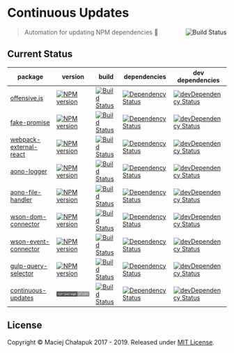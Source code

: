 # Continuous Updates
[<img src="https://travis-ci.org/mchalapuk/continuous-updates.svg?branch=master" alt="Build Status" align="right">](https://travis-ci.org/mchalapuk/continuous-updates)

> Automation for updating NPM dependencies :space_invader:

## Current Status

| package | version | build | dependencies | dev dependencies |
| ------- | ------- | ----- | ------------ | ---------------- |
| [offensive.js][offensive-repo-url] | [![NPM version][offensive-npm-image]][offensive-npm-url] | [![Build Status][offensive-travis-image]][offensive-travis-url] | [![Dependency Status][offensive-david-image]][offensive-david-url] | [![devDependency Status][offensive-david-image-dev]][offensive-david-url-dev] |
| [fake-promise][fake-promise-repo-url] | [![NPM version][fake-promise-npm-image]][fake-promise-npm-url] | [![Build Status][fake-promise-travis-image]][fake-promise-travis-url] | [![Dependency Status][fake-promise-david-image]][fake-promise-david-url] | [![devDependency Status][fake-promise-david-image-dev]][fake-promise-david-url-dev] |
| [webpack-external-react][webpack-er-repo-url] | [![NPM version][webpack-er-npm-image]][webpack-er-npm-url] | [![Build Status][webpack-er-travis-image]][webpack-er-travis-url] | [![Dependency Status][webpack-er-david-image]][webpack-er-david-url] | [![devDependency Status][webpack-er-david-image-dev]][webpack-er-david-url-dev] |
| [aono-logger][aono-repo-url] | [![NPM version][aono-npm-image]][aono-npm-url] | [![Build Status][aono-travis-image]][aono-travis-url] | [![Dependency Status][aono-david-image]][aono-david-url] | [![devDependency Status][aono-david-image-dev]][aono-david-url-dev] | 
| [aono-file-handler][aono-fh-repo-url] | [![NPM version][aono-fh-npm-image]][aono-fh-npm-url] | [![Build Status][aono-fh-travis-image]][aono-fh-travis-url] | [![Dependency Status][aono-fh-david-image]][aono-fh-david-url] | [![devDependency Status][aono-fh-david-image-dev]][aono-fh-david-url-dev] | 
| [wson-dom-connector][wson-dc-repo-url] | [![NPM version][wson-dc-npm-image]][wson-dc-npm-url] | [![Build Status][wson-dc-travis-image]][wson-dc-travis-url] | [![Dependency Status][wson-dc-david-image]][wson-dc-david-url] | [![devDependency Status][wson-dc-david-image-dev]][wson-dc-david-url-dev] | 
| [wson-event-connector][wson-ec-repo-url] | [![NPM version][wson-ec-npm-image]][wson-ec-npm-url] | [![Build Status][wson-ec-travis-image]][wson-ec-travis-url] | [![Dependency Status][wson-ec-david-image]][wson-ec-david-url] | [![devDependency Status][wson-ec-david-image-dev]][wson-ec-david-url-dev] |
| [gulp-query-selector][gulp-qs-repo-url] | [![NPM version][gulp-qs-npm-image]][gulp-qs-npm-url] | [![Build Status][gulp-qs-travis-image]][gulp-qs-travis-url] | [![Dependency Status][gulp-qs-david-image]][gulp-qs-david-url] | [![devDependency Status][gulp-qs-david-image-dev]][gulp-qs-david-url-dev] |
| [continuous-updates][this-repo-url] | ![NPM version][this-npm-image] | [![Build Status][this-travis-image]][this-travis-url] | [![Dependency Status][this-david-image]][this-david-url] | [![devDependency Status][this-david-image-dev]][this-david-url-dev] |

[offensive-repo-url]: https://github.com/mchalapuk/offensive.js
[offensive-travis-url]: http://travis-ci.org/mchalapuk/offensive.js
[offensive-travis-image]: https://api.travis-ci.org/mchalapuk/offensive.js.svg?branch=master
[offensive-david-url]: https://david-dm.org/mchalapuk/offensive.js
[offensive-david-image]: https://david-dm.org/mchalapuk/offensive.js.svg
[offensive-david-url-dev]: https://david-dm.org/mchalapuk/offensive.js?type=dev
[offensive-david-image-dev]: https://david-dm.org/mchalapuk/offensive.js/dev-status.svg
[offensive-npm-url]: https://npmjs.org/package/offensive
[offensive-npm-image]: https://badge.fury.io/js/offensive.svg

[fake-promise-repo-url]: https://github.com/mchalapuk/fake-promise
[fake-promise-travis-url]: http://travis-ci.org/mchalapuk/fake-promise
[fake-promise-travis-image]: https://api.travis-ci.org/mchalapuk/fake-promise.svg?branch=master
[fake-promise-david-url]: https://david-dm.org/mchalapuk/fake-promise
[fake-promise-david-image]: https://david-dm.org/mchalapuk/fake-promise.svg
[fake-promise-david-url-dev]: https://david-dm.org/mchalapuk/fake-promise?type=dev
[fake-promise-david-image-dev]: https://david-dm.org/mchalapuk/fake-promise/dev-status.svg
[fake-promise-npm-url]: https://npmjs.org/package/fake-promise
[fake-promise-npm-image]: https://badge.fury.io/js/fake-promise.svg

[webpack-er-repo-url]: https://github.com/mchalapuk/webpack-external-react
[webpack-er-travis-url]: http://travis-ci.org/mchalapuk/webpack-external-react
[webpack-er-travis-image]: https://secure.travis-ci.org/mchalapuk/webpack-external-react.png?branch=master
[webpack-er-david-url]: https://david-dm.org/mchalapuk/webpack-external-react
[webpack-er-david-image]: https://david-dm.org/mchalapuk/webpack-external-react.svg
[webpack-er-david-url-dev]: https://david-dm.org/mchalapuk/webpack-external-react?type=dev
[webpack-er-david-image-dev]: https://david-dm.org/mchalapuk/webpack-external-react/dev-status.svg
[webpack-er-npm-url]: https://npmjs.org/package/webpack-external-react
[webpack-er-npm-image]: https://badge.fury.io/js/webpack-external-react.svg

[aono-repo-url]: https://github.com/aono-logger/aono
[aono-travis-url]: http://travis-ci.org/aono-logger/aono
[aono-travis-image]: https://api.travis-ci.org/aono-logger/aono.svg
[aono-david-url]: https://david-dm.org/aono-logger/aono
[aono-david-image]: https://david-dm.org/aono-logger/aono.svg
[aono-david-url-dev]: https://david-dm.org/aono-logger/aono?type=dev
[aono-david-image-dev]: https://david-dm.org/aono-logger/aono/dev-status.svg
[aono-npm-url]: https://npmjs.org/package/aono
[aono-npm-image]: https://badge.fury.io/js/aono.svg

[aono-fh-repo-url]: https://github.com/aono-logger/aono-file-handler
[aono-fh-travis-url]: http://travis-ci.org/aono-logger/aono-file-handler
[aono-fh-travis-image]: https://api.travis-ci.org/aono-logger/aono-file-handler.svg
[aono-fh-david-url]: https://david-dm.org/aono-logger/aono-file-handler
[aono-fh-david-image]: https://david-dm.org/aono-logger/aono-file-handler.svg
[aono-fh-david-url-dev]: https://david-dm.org/aono-logger/aono-file-handler?type=dev
[aono-fh-david-image-dev]: https://david-dm.org/aono-logger/aono-file-handler/dev-status.svg
[aono-fh-npm-url]: https://npmjs.org/package/aono-file-handler
[aono-fh-npm-image]: https://badge.fury.io/js/aono-file-handler.svg

[wson-dc-repo-url]: https://github.com/mchalapuk/wson-dom-connector
[wson-dc-travis-url]: http://travis-ci.org/mchalapuk/wson-dom-connector
[wson-dc-travis-image]: https://api.travis-ci.org/mchalapuk/wson-dom-connector.svg
[wson-dc-david-url]: https://david-dm.org/mchalapuk/wson-dom-connector
[wson-dc-david-image]: https://david-dm.org/mchalapuk/wson-dom-connector.svg
[wson-dc-david-url-dev]: https://david-dm.org/mchalapuk/wson-dom-connector?type=dev
[wson-dc-david-image-dev]: https://david-dm.org/mchalapuk/wson-dom-connector/dev-status.svg
[wson-dc-npm-url]: https://npmjs.org/package/wson-dom-connector
[wson-dc-npm-image]: https://badge.fury.io/js/wson-dom-connector.svg

[wson-ec-repo-url]: https://github.com/mchalapuk/wson-event-connector
[wson-ec-travis-url]: http://travis-ci.org/mchalapuk/wson-event-connector
[wson-ec-travis-image]: https://api.travis-ci.org/mchalapuk/wson-event-connector.svg
[wson-ec-david-url]: https://david-dm.org/mchalapuk/wson-event-connector
[wson-ec-david-image]: https://david-dm.org/mchalapuk/wson-event-connector.svg
[wson-ec-david-url-dev]: https://david-dm.org/mchalapuk/wson-event-connector#info=devDependencies
[wson-ec-david-image-dev]: https://david-dm.org/mchalapuk/wson-event-connector/dev-status.svg
[wson-ec-npm-url]: https://npmjs.org/package/wson-event-connector
[wson-ec-npm-image]: https://badge.fury.io/js/wson-event-connector.svg

[gulp-qs-repo-url]: https://github.com/mchalapuk/gulp-query-selector
[gulp-qs-travis-url]: http://travis-ci.org/mchalapuk/gulp-query-selector
[gulp-qs-travis-image]: https://secure.travis-ci.org/mchalapuk/gulp-query-selector.png?branch=master
[gulp-qs-david-url]: https://david-dm.org/mchalapuk/gulp-query-selector
[gulp-qs-david-image]: https://david-dm.org/mchalapuk/gulp-query-selector.svg
[gulp-qs-david-url-dev]: https://david-dm.org/mchalapuk/gulp-query-selector?type=dev
[gulp-qs-david-image-dev]: https://david-dm.org/mchalapuk/gulp-query-selector/dev-status.svg
[gulp-qs-npm-url]: https://npmjs.org/package/gulp-query-selector
[gulp-qs-npm-image]: https://badge.fury.io/js/gulp-query-selector.svg

[this-repo-url]: https://github.com/mchalapuk/continuous-updates
[this-travis-url]: http://travis-ci.org/mchalapuk/continuous-updates
[this-travis-image]: https://api.travis-ci.org/mchalapuk/continuous-updates.svg?branch=master
[this-david-url]: https://david-dm.org/mchalapuk/continuous-updates
[this-david-image]: https://david-dm.org/mchalapuk/continuous-updates.svg
[this-david-url-dev]: https://david-dm.org/mchalapuk/continuous-updates?type=dev
[this-david-image-dev]: https://david-dm.org/mchalapuk/continuous-updates/dev-status.svg
[this-npm-image]: ./private.svg

## License

Copyright &copy; Maciej Chałapuk 2017 - 2019.
Released under [MIT License](LICENSE).

